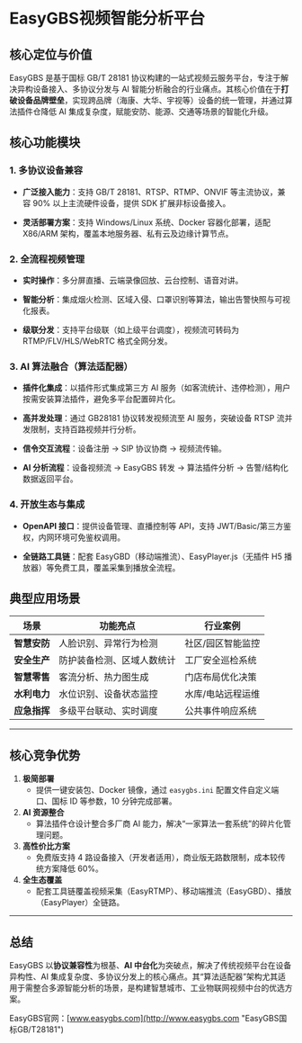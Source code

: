 # EasyGBS视频智能分析平台
  
## 核心定位与价值  
EasyGBS 是基于国标 GB/T 28181 协议构建的一站式视频云服务平台，专注于解决异构设备接入、多协议分发与 AI 智能分析融合的行业痛点。其核心价值在于**打破设备品牌壁垒**，实现跨品牌（海康、大华、宇视等）设备的统一管理，并通过算法插件仓降低 AI 集成复杂度，赋能安防、能源、交通等场景的智能化升级。  


## 核心功能模块  

### 1. 多协议设备兼容  

- **广泛接入能力**：支持 GB/T 28181、RTSP、RTMP、ONVIF 等主流协议，兼容 90% 以上主流硬件设备，提供 SDK 扩展非标设备接入。
  
- **灵活部署方案**：支持 Windows/Linux 系统、Docker 容器化部署，适配 X86/ARM 架构，覆盖本地服务器、私有云及边缘计算节点。  

### 2. 全流程视频管理  
- **实时操作**：多分屏直播、云端录像回放、云台控制、语音对讲。
  
- **智能分析**：集成烟火检测、区域入侵、口罩识别等算法，输出告警快照与可视化报表。  

- **级联分发**：支持平台级联（如上级平台调度），视频流可转码为 RTMP/FLV/HLS/WebRTC 格式全网分发。  

### 3. AI 算法融合（算法适配器）  
- **插件化集成**：以插件形式集成第三方 AI 服务（如客流统计、违停检测），用户按需安装算法插件，避免多平台配置碎片化。

- **高并发处理**：通过 GB28181 协议转发视频流至 AI 服务，突破设备 RTSP 流并发限制，支持百路视频并行分析。  

- **信令交互流程**：设备注册 → SIP 协议协商 → 视频流传输。

- **AI 分析流程**：设备视频流 → EasyGBS 转发 → 算法插件分析 → 告警/结构化数据返回平台。

### 4. 开放生态与集成  
- **OpenAPI 接口**：提供设备管理、直播控制等 API，支持 JWT/Basic/第三方鉴权，内网环境可免鉴权调用。  

- **全链路工具链**：配套 EasyGBD（移动端推流）、EasyPlayer.js（无插件 H5 播放器）等免费工具，覆盖采集到播放全流程。  


## 典型应用场景  

| 场景          | 功能亮点                     | 行业案例               |
|---------------|-----------------------------|-----------------------|
| **智慧安防**  | 人脸识别、异常行为检测       | 社区/园区智能监控     |
| **安全生产**  | 防护装备检测、区域人数统计   | 工厂安全巡检系统      |
| **智慧零售**  | 客流分析、热力图生成         | 门店布局优化决策      |
| **水利电力**  | 水位识别、设备状态监控       | 水库/电站远程运维     |
| **应急指挥**  | 多级平台联动、实时调度       | 公共事件响应系统     |

---

## 核心竞争优势  
1. **极简部署**  
   - 提供一键安装包、Docker 镜像，通过 `easygbs.ini` 配置文件自定义端口、国标 ID 等参数，10 分钟完成部署。  
2. **AI 资源整合**  
   - 算法插件仓设计整合多厂商 AI 能力，解决“一家算法一套系统”的碎片化管理问题。  
3. **高性价比方案**  
   - 免费版支持 4 路设备接入（开发者适用），商业版无路数限制，成本较传统方案降低 60%。  
4. **全生态覆盖**  
   - 配套工具链覆盖视频采集（EasyRTMP）、移动端推流（EasyGBD）、播放（EasyPlayer）全链路。  

---

## 总结  
EasyGBS 以**协议兼容性**为根基、**AI 中台化**为突破点，解决了传统视频平台在设备异构性、AI 集成复杂度、多协议分发上的核心痛点。其“算法适配器”架构尤其适用于需整合多源智能分析的场景，是构建智慧城市、工业物联网视频中台的优选方案。  


EasyGBS官网：[www.easygbs.com](http://www.easygbs.com "EasyGBS国标GB/T28181")